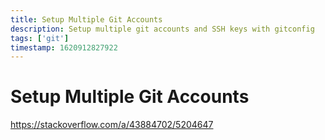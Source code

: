 ```yaml
---
title: Setup Multiple Git Accounts
description: Setup multiple git accounts and SSH keys with gitconfig
tags: ['git']
timestamp: 1620912827922
---
```


# Setup Multiple Git Accounts
<https://stackoverflow.com/a/43884702/5204647>

